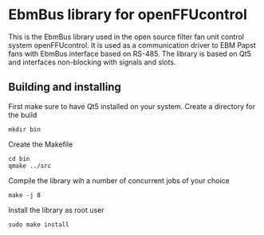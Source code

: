 # EbmBus library for openFFUcontrol
This is the EbmBus library used in the open source filter fan unit control system openFFUcontrol.
It is used as a communication driver to EBM Papst fans with EbmBus interface
based on RS-485. The library is based on Qt5 and interfaces non-blocking with signals and slots.

## Building and installing
First make sure to have Qt5 installed on your system.
Create a directory for the build
```
mkdir bin
```

Create the Makefile
```
cd bin
qmake ../src
```

Compile the library wih a number of concurrent jobs of your choice

```
make -j 8
```

Install the library as root user
```
sudo make install
```
